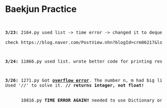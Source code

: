 # Baekjun Practice
<br>
<pre><strong>3/23:</strong> 2164.py used list -> time error -> changed it to deque.
<br>check https://blog.naver.com/PostView.nhn?blogId=crm06217&logNo=221832195003&parentCategoryNo=&categoryNo=22&viewDate=&isShowPopularPosts=false&from=postView : for time complexity!</pre>
<br>
<pre><strong>3/24:</strong> 11866.py used list. wrote better code for printing result + <strong>got better time complexity</strong> However 1158.py seems better. </pre>
<br>
<pre><strong>3/26:</strong> 1271.py Got <strong><u>overflow error</u></strong>. The number n, m had big limits that made overflow.<br>Used '//' to solve it. <strong>// returns integer, not float!</strong>
<br>
      10816.py <strong>TIME ERROR AGAIN‼️</strong> needed to use Dictionary or Counter</pre>
